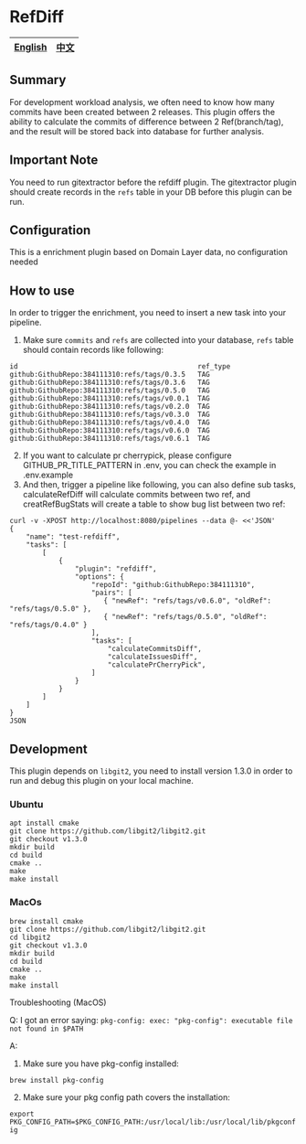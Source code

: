 # RefDiff


| [English](README.md) | [中文](README-zh-CN.md) |
| --- | --- |


## Summary

For development workload analysis, we often need to know how many commits have been created between 2 releases. This plugin offers the ability to calculate the commits of difference between 2 Ref(branch/tag), and the result will be stored back into database for further analysis.

## Important Note

You need to run gitextractor before the refdiff plugin. The gitextractor plugin should create records in the `refs` table in your DB before this plugin can be run.

## Configuration

This is a enrichment plugin based on Domain Layer data, no configuration needed

## How to use

In order to trigger the enrichment, you need to insert a new task into your pipeline.

1. Make sure `commits` and `refs` are collected into your database, `refs` table should contain records like following:
```
id                                            ref_type
github:GithubRepo:384111310:refs/tags/0.3.5   TAG
github:GithubRepo:384111310:refs/tags/0.3.6   TAG
github:GithubRepo:384111310:refs/tags/0.5.0   TAG
github:GithubRepo:384111310:refs/tags/v0.0.1  TAG
github:GithubRepo:384111310:refs/tags/v0.2.0  TAG
github:GithubRepo:384111310:refs/tags/v0.3.0  TAG
github:GithubRepo:384111310:refs/tags/v0.4.0  TAG
github:GithubRepo:384111310:refs/tags/v0.6.0  TAG
github:GithubRepo:384111310:refs/tags/v0.6.1  TAG
```
2. If you want to calculate pr cherrypick, please configure GITHUB_PR_TITLE_PATTERN in .env, you can check the example in .env.example
3. And then, trigger a pipeline like following, you can also define sub tasks, calculateRefDiff will calculate commits between two ref, and creatRefBugStats will create a table to show bug list between two ref:
```
curl -v -XPOST http://localhost:8080/pipelines --data @- <<'JSON'
{
    "name": "test-refdiff",
    "tasks": [
        [
            {
                "plugin": "refdiff",
                "options": {
                    "repoId": "github:GithubRepo:384111310",
                    "pairs": [
                       { "newRef": "refs/tags/v0.6.0", "oldRef": "refs/tags/0.5.0" },
                       { "newRef": "refs/tags/0.5.0", "oldRef": "refs/tags/0.4.0" }
                    ],
                    "tasks": [
                        "calculateCommitsDiff",
                        "calculateIssuesDiff",
                        "calculatePrCherryPick",
                    ]
                }
            }
        ]
    ]
}
JSON
```

## Development

This plugin depends on `libgit2`, you need to install version 1.3.0 in order to run and debug this plugin on your local
machine.

### Ubuntu

```
apt install cmake
git clone https://github.com/libgit2/libgit2.git
git checkout v1.3.0
mkdir build
cd build
cmake ..
make
make install
```

### MacOs

```
brew install cmake
git clone https://github.com/libgit2/libgit2.git
cd libgit2
git checkout v1.3.0
mkdir build
cd build
cmake ..
make
make install
```

Troubleshooting (MacOS)

Q: I got an error saying: `pkg-config: exec: "pkg-config": executable file not found in $PATH`

A:

1. Make sure you have pkg-config installed:

  `brew install pkg-config`

2. Make sure your pkg config path covers the installation: 

  `export PKG_CONFIG_PATH=$PKG_CONFIG_PATH:/usr/local/lib:/usr/local/lib/pkgconfig`
